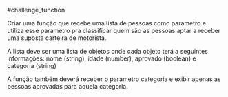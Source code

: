 #challenge_function

Criar uma função que recebe uma lista de pessoas como parametro e utiliza esse parametro pra classificar quem são as pessoas aptar a receber uma suposta carteira de motorista.

A lista deve ser uma lista de objetos onde cada objeto terá a seguintes informações: nome (string), idade (number), aprovado (boolean) e categoria (string)

A função também deverá receber o parametro categoria e exibir apenas as pessoas aprovadas para aquela categoria.